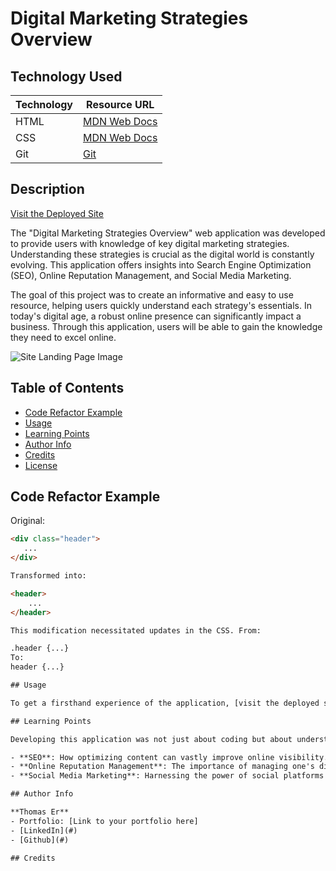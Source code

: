 # Digital Marketing Strategies Overview

## Technology Used

| Technology | Resource URL |
|------------|--------------|
| HTML | [MDN Web Docs](https://developer.mozilla.org/en-US/docs/Web/HTML) |
| CSS  | [MDN Web Docs](https://developer.mozilla.org/en-US/docs/Web/CSS) |
| Git  | [Git](https://git-scm.com/) |

## Description

[Visit the Deployed Site](#)

The "Digital Marketing Strategies Overview" web application was developed to provide users with knowledge of key digital marketing strategies. Understanding these strategies is crucial as the digital world is constantly evolving. This application offers insights into Search Engine Optimization (SEO), Online Reputation Management, and Social Media Marketing.

The goal of this project was to create an informative and easy to use resource, helping users quickly understand each strategy's essentials. In today's digital age, a robust online presence can significantly impact a business. Through this application, users will be able to gain the knowledge they need to excel online.

![Site Landing Page Image](path_to_image_here)

## Table of Contents
- [Code Refactor Example](#code-refactor-example)
- [Usage](#usage)
- [Learning Points](#learning-points)
- [Author Info](#author-info)
- [Credits](#credits)
- [License](#license)

## Code Refactor Example

Original:

```html
<div class="header">
   ...
</div>

Transformed into:

<header>
    ...
</header>

This modification necessitated updates in the CSS. From:

.header {...}
To:
header {...}

## Usage

To get a firsthand experience of the application, [visit the deployed site](#). For a visual walkthrough, see the GIF included above. Navigate through different sections to understand each digital marketing strategy in detail.

## Learning Points

Developing this application was not just about coding but about understanding the intricacies of digital marketing. Some key takeaways include:

- **SEO**: How optimizing content can vastly improve online visibility.
- **Online Reputation Management**: The importance of managing one's digital footprint.
- **Social Media Marketing**: Harnessing the power of social platforms for business growth.

## Author Info

**Thomas Er**
- Portfolio: [Link to your portfolio here]
- [LinkedIn](#)
- [Github](#)

## Credits